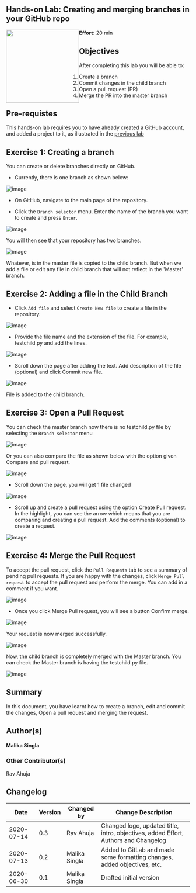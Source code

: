 ## Hands-on Lab: Creating and merging branches in your GitHub repo
<img style="float:left;" src="images/IDSNlogo.png" width="200" height="200"/>

<b>Effort:</b> 20 min

## Objectives
After completing this lab you will be able to:
1. Create a branch
2. Commit changes in the child branch
3. Open a pull request (PR)
4. Merge the PR into the master branch

## Pre-requistes
This hands-on lab requires you to have already created a GitHub account, and added a project to it, as illustrated in the [previous lab](GitHub1_Getting_Started.md.html)

## Exercise 1: Creating a branch
You can create or delete branches directly on GitHub.

- Currently, there is one branch as shown below:

![image](images/Check_Repo.png "Check Repo")

- On GitHub, navigate to the main page of the repository.

- Click the `Branch selector` menu. Enter the name of the branch you want to create and press `Enter`. 

![image](images/Enter_branch_name.png "Enter_branch_name")

You will then see that your repository has two branches.

![image](images/Branch_number_changed.png "Branch_number_changed")

Whatever, is in the master file is copied to the child branch. But when we add a file or edit any file in child branch that will not reflect in the 'Master' branch.

## Exercise 2: Adding a file in the Child Branch

- Click `Add file` and select `Create New file` to create a file in the repository.

![image](images/Create_file_branch.png "Create_file_branch")

- Provide the file name and the extension of the file. For example, testchild.py and add the lines.

![image](images/Add_content_branch.png "Add_content_branch")

- Scroll down the page after adding the text. Add description of the file (optional) and click Commit new file.

![image](images/Commit_branch_file.png "Commit_branch_file")

File is added to the child branch.

## Exercise 3: Open a Pull Request

You can check the master branch now there is no testchild.py file by selecting the `Branch selector` menu 

![image](images/Master_check.png "Master_check")

Or you can also compare the file as shown below with the option given Compare and pull request.

![image](images/Compare_Pull.png "Compare_Pull")

- Scroll down the page, you will get 1 file changed

![image](images/File_Changed.png "File_Changed")

- Scroll up and create a pull request using the option Create Pull request. In the highlight, you can see the arrow which means that you are comparing and creating a pull request. Add the comments (optional) to create a request.

![image](images/Create_Pull_Request.png "Create_Pull_Request")


## Exercise 4: Merge the Pull Request

To accept the pull request, click the `Pull Requests` tab to see a summary of pending pull requests. If you are happy with the changes, click `Merge Pull request` to accept the pull request and perform the merge. You can add in a comment if you want.

![image](images/Merge_Request.png "Merge_Request")

- Once you click Merge Pull request, you will see a button Confirm merge.

![image](images/Confirm_Merge.png "Confirm_Merge")

Your request is now merged successfully.

![image](images/Merge_Success.png "Merge_Success")

Now, the child branch is completely merged with the Master branch. You can check the Master branch is having the testchild.py file.

![image](images/File_Add_Master.png "File_Add_Master")

## Summary

In this document, you have learnt how to create a branch, edit and commit the changes, Open a pull request and merging the request.

## Author(s)
<h4> Malika Singla <h4/>

### Other Contributor(s) 
Rav Ahuja

## Changelog
| Date | Version | Changed by | Change Description |
|------|--------|--------|---------|
| 2020-07-14 | 0.3 | Rav Ahuja | Changed logo, updated title, intro, objectives, added Effort, Authors and Changelog |
| 2020-07-13 | 0.2 | Malika Singla | Added to GitLab and made some formatting changes, added objectives, etc. |
| 2020-06-30 | 0.1 | Malika Singla | Drafted initial version |

